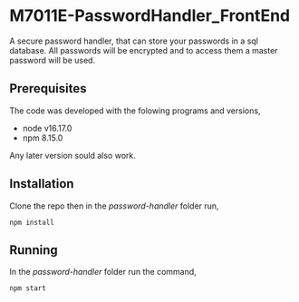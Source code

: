 # M7011E-PasswordHandler_FrontEnd
A secure password handler, that can store your passwords in a sql database. All passwords will be encrypted and to access them a master password will be used.

## Prerequisites
The code was developed with the folowing programs and versions,

- node v16.17.0
- npm 8.15.0

Any later version sould also work.

## Installation
Clone the repo then in the *password-handler* folder run,

```
npm install
```

## Running
In the *password-handler* folder run the command,
```
npm start
```
